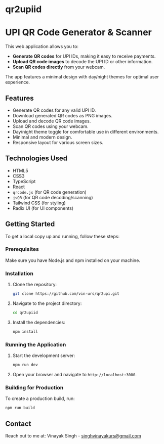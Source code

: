 # qr2upiid

# UPI QR Code Generator & Scanner

This web application allows you to:

* **Generate QR codes** for UPI IDs, making it easy to receive payments.
* **Upload QR code images** to decode the UPI ID or other information.
* **Scan QR codes directly** from your webcam.

The app features a minimal design with day/night themes for optimal user experience.

## Features

* Generate QR codes for any valid UPI ID.
* Download generated QR codes as PNG images.
* Upload and decode QR code images.
* Scan QR codes using your webcam.
* Day/night theme toggle for comfortable use in different environments.
* Minimal and modern design.
* Responsive layout for various screen sizes.

## Technologies Used

* HTML5
* CSS3
* TypeScript
* React
* `qrcode.js` (for QR code generation)
* `jsQR` (for QR code decoding/scanning)
* Tailwind CSS (for styling)
* Radix UI (for UI components)

## Getting Started

To get a local copy up and running, follow these steps:

### Prerequisites

Make sure you have Node.js and npm installed on your machine.

### Installation

1. Clone the repository:
    ```sh
    git clone https://github.com/vin-urs/qr2upi.git
    ```
2. Navigate to the project directory:
    ```sh
    cd qr2upiid
    ```
3. Install the dependencies:
    ```sh
    npm install
    ```

### Running the Application

1. Start the development server:
    ```sh
    npm run dev
    ```
2. Open your browser and navigate to `http://localhost:3000`.

### Building for Production

To create a production build, run:
```sh
npm run build
```

## Contact

Reach out to me at:
Vinayak Singh  - singhvinayakurs@gmail.com